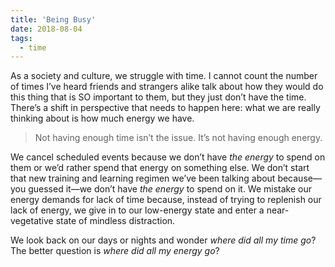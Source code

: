 ```yaml
---
title: 'Being Busy'
date: 2018-08-04
tags: 
  - time
---
```


As a society and culture, we struggle with time. I cannot count the number of times I’ve heard friends and strangers alike talk about how they would do this thing that is SO important to them, but they just don’t have the time. There’s a shift in perspective that needs to happen here: what we are really thinking about is how much energy we have.
<!-- excerpt -->

> Not having enough time isn’t the issue. It’s not having enough energy.

We cancel scheduled events because we don’t have *the energy* to spend on them or we’d rather spend that energy on something else. We don’t start that new training and learning regimen we’ve been talking about because—you guessed it—we don’t have *the energy* to spend on it. We mistake our energy demands for lack of time because, instead of trying to replenish our lack of energy, we give in to our low-energy state and enter a near-vegetative state of mindless distraction.

We look back on our days or nights and wonder *where did all my time go*? The better question is *where did all my energy go*?